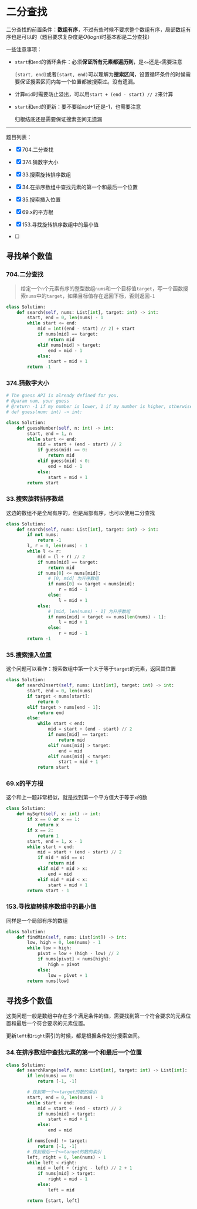 # 二分查找

二分查找的前置条件：**数组有序**，不过有些时候不要求整个数组有序，局部数组有序也是可以的（题目要求复杂度是$O(log n)$时基本都是二分查找）

一些注意事项：

- `start`和`end`的循环条件：必须**保证所有元素都遍历到**，是`<=`还是`<`需要注意
  
  `[start, end]`或者`[start, end)`可以理解为**搜索区间**，设置循环条件的时候需要保证搜索区间内每一个位置都被搜索过。没有遗漏。

- 计算`mid`时需要防止溢出，可以用`start + (end - start) // 2`来计算

- `start`和`end`的更新：要不要给`mid`+1还是-1，也需要注意
  
  归根结底还是需要保证搜索空间无遗漏

---

题目列表：

- [x] 704.二分查找

- [x] 374.猜数字大小

- [x] 33.搜索旋转排序数组

- [x] 34.在排序数组中查找元素的第一个和最后一个位置

- [x] 35.搜索插入位置

- [x] 69.x的平方根

- [x] 153.寻找旋转排序数组中的最小值

- [ ] 

## 寻找单个数值

### 704.二分查找

> 给定一个`n`个元素有序的整型数组`nums`和一个目标值`target`，写一个函数搜索`nums`中的`target`，如果目标值存在返回下标，否则返回`-1`

```python
class Solution:
    def search(self, nums: List[int], target: int) -> int:
        start, end = 0, len(nums) - 1
        while start <= end:
            mid = int((end - start) // 2) + start
            if nums[mid] == target:
                return mid
            elif nums[mid] > target:
                end = mid - 1
            else:
                start = mid + 1
        return -1
```

### 374.猜数字大小

```python
# The guess API is already defined for you.
# @param num, your guess
# @return -1 if my number is lower, 1 if my number is higher, otherwise return 0
# def guess(num: int) -> int:

class Solution:
    def guessNumber(self, n: int) -> int:
        start, end = 1, n
        while start <= end:
            mid = start + (end - start) // 2
            if guess(mid) == 0:
                return mid
            elif guess(mid) < 0:
                end = mid - 1
            else:
                start = mid + 1
        return start
```

### 33.搜索旋转排序数组

这边的数组不是全局有序的，但是局部有序，也可以使用二分查找

```python
class Solution:
    def search(self, nums: List[int], target: int) -> int:
        if not nums:
            return -1
        l, r = 0, len(nums) - 1
        while l <= r:
            mid = (l + r) // 2
            if nums[mid] == target:
                return mid
            if nums[0] <= nums[mid]:
                # [0, mid] 为升序数组
                if nums[0] <= target < nums[mid]:
                    r = mid - 1
                else:
                    l = mid + 1
            else:
                # [mid, len(nums) - 1] 为升序数组
                if nums[mid] < target <= nums[len(nums) - 1]:
                    l = mid + 1
                else:
                    r = mid - 1
        return -1 
```

### 35.搜索插入位置

这个问题可以看作：搜索数组中第一个大于等于`target`的元素，返回其位置

```python
class Solution:
    def searchInsert(self, nums: List[int], target: int) -> int:
        start, end = 0, len(nums)
        if target < nums[start]:
            return 0
        elif target > nums[end - 1]:
            return end
        else:
            while start < end:
                mid = start + (end - start) // 2
                if nums[mid] == target:
                    return mid
                elif nums[mid] > target:
                    end = mid
                elif nums[mid] < target:
                    start = mid + 1
            return start
```

### 69.x的平方根

这个和上一题非常相似，就是找到第一个平方值大于等于`x`的数

```python
class Solution:
    def mySqrt(self, x: int) -> int:
        if x == 0 or x == 1:
            return x
        if x == 2:
            return 1
        start, end = 1, x - 1
        while start < end:
            mid = start + (end - start) // 2
            if mid * mid == x:
                return mid
            elif mid * mid > x:
                end = mid
            elif mid * mid < x:
                start = mid + 1
        return start - 1
```

### 153.寻找旋转排序数组中的最小值

同样是一个局部有序的数组

```python
class Solution:
    def findMin(self, nums: List[int]) -> int:    
        low, high = 0, len(nums) - 1
        while low < high:
            pivot = low + (high - low) // 2
            if nums[pivot] < nums[high]:
                high = pivot 
            else:
                low = pivot + 1
        return nums[low]
```

## 寻找多个数值

这类问题一般是数组中存在多个满足条件的值，需要找到第一个符合要求的元素位置和最后一个符合要求的元素位置。

更新`left`和`right`索引的时候，都是根据条件划分搜索空间。

### 34.在排序数组中查找元素的第一个和最后一个位置

```python
class Solution:
    def searchRange(self, nums: List[int], target: int) -> List[int]:
        if len(nums) == 0:
            return [-1, -1]

        # 找到第一个>=target的数的索引
        start, end = 0, len(nums) - 1
        while start < end:
            mid = start + (end - start) // 2
            if nums[mid] < target:
                start = mid + 1
            else:
                end = mid

        if nums[end] != target:
            return [-1, -1]
        # 找到最后一个<=target的数的索引
        left, right = 0, len(nums) - 1
        while left < right:
            mid = left + (right - left) // 2 + 1
            if nums[mid] > target:
                right = mid - 1
            else:
                left = mid

        return [start, left]
```
